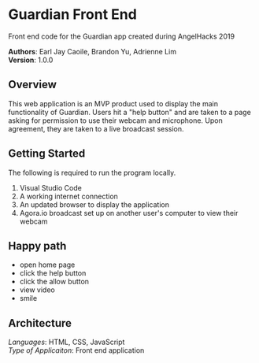 # Guardian Front End
Front end code for the Guardian app created during AngelHacks 2019

**Authors**: Earl Jay Caoile, Brandon Yu, Adrienne Lim <br />
**Version**: 1.0.0

## Overview
This web application is an MVP product used to display the main functionality of Guardian. Users hit a "help button" and are taken to a page asking for permission to use their webcam and microphone. Upon agreement, they are taken to a live broadcast session.

## Getting Started
The following is required to run the program locally.
1. Visual Studio Code
2. A working internet connection
3. An updated browser to display the application
4. Agora.io broadcast set up on another user's computer to view their webcam

## Happy path
- open home page
- click the help button
- click the allow button
- view video
- smile

## Architecture
*Languages*: HTML, CSS, JavaScript <br />
*Type of Applicaiton*: Front end application <br />